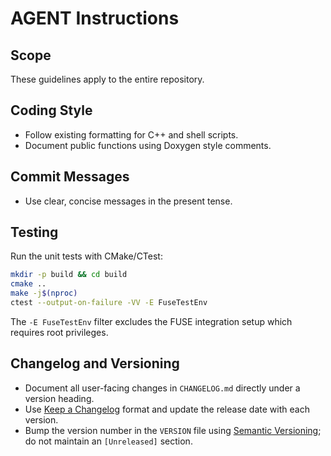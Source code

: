 # AGENT Instructions

## Scope
These guidelines apply to the entire repository.

## Coding Style
- Follow existing formatting for C++ and shell scripts.
- Document public functions using Doxygen style comments.

## Commit Messages
- Use clear, concise messages in the present tense.

## Testing
Run the unit tests with CMake/CTest:
```bash
mkdir -p build && cd build
cmake ..
make -j$(nproc)
ctest --output-on-failure -VV -E FuseTestEnv
```
The `-E FuseTestEnv` filter excludes the FUSE integration setup which requires root privileges.

## Changelog and Versioning
- Document all user-facing changes in `CHANGELOG.md` directly under a version heading.
- Use [Keep a Changelog](https://keepachangelog.com/) format and update the release date with each version.
- Bump the version number in the `VERSION` file using [Semantic Versioning](https://semver.org/); do not maintain an `[Unreleased]` section.
